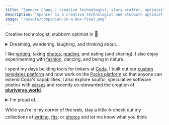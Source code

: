 ```yaml
---
title: "Spencer Chang | creative technologist, story crafter, optimist"
description: "Spencer is a creative technologist and stubborn optimist in San Francisco. He creates playful and intimate software and crafts stories through words and lenses."
image: "/assets/companion-in-a-box-final.png"
---
```


Creative technologist, stubborn optimist in <span style="font-size: 125%;">🌉</span>

<p>
    <details>
        <summary>Dreaming, wandering, laughing, and thinking about...</summary>
        <div>
            <ul class="noPadding">
            <li>
                <b>creative agency</b> <br/> how we can give users more <a href="/posts/take-back-the-future-response">agency</a> in the software they use or are used by every day and what does a healthy relationship with <a href="/posts/technology-paradox">technology look like</a>?
            </li>
            <li>
                <b><a href="https://mmm.page/helena.soft_tech">soft tech</a></b> <br/> how do we create software that encourages tinkering and authentic expression, where making crazy connections is necessary rather than a nuisance?
            </li>
            <li>
                <b>people over systems</b> <br/> what sort of systems do we need to create a society that cares about enabling every person to live with the <a href="/experiments/100posts/privilege-of-dreams">privilege to pursue their dreams</a> and create something that they can truly own?
            </li>
            <li>
                <b>authentic <a href="/experiments/100posts/unstoppable-expression">expression</a></b> <br/> how do we create environments that provide a <a href="/experiments/100posts/low-pressure-contexts">low-pressure context</a> for people to fail and learn and scale that <a href="/experiments/100posts/trust">trust</a> beyond small local communities?
            </li>
            <li>
                <b>living fully</b> <br/> how do we live more fully and <a href="/experiments/100posts/intensity">intensely</a> and learn to trust ourselves to <a href="/experiments/100posts/opportunity">express ourselves</a> without caveats?
            </li>
            </ul>
        </div>
    </details>
</p>


I like <a href="#summaryList">writing</a>, taking <a href="/photos">photos</a>, <a href="https://www.goodreads.com/user/show/93224420-spencer-chang">reading</a>, and eating (and sharing). I also enjoy experimenting with <a href="/fits">fashion</a>, dancing, and being in nature.


I spent my days building tools for tinkers at <a id="coda" href="https://coda.io">Coda</a>. I built out our <a href="/posts/rituals-remixing">custom templates platform</a> and now work on the <a href="https://coda.io/packsbeta">Packs platform</a> so that anyone can extend Coda's capabilities. I also explore soulful, speculative software poetics with <a href="https://verses.xyz" id="verses">verses</a> and recently co-stewarded the creation of <b  id="pluriverse"><a href="https://pluriverse.world">pluriverse.world</a></b>.

<p>
    <details>
    <summary>I'm proud of...</summary>
    <div>
        <ul class="noPadding">
        <li>My <a href="/fits">Fits Stream</a>, an auto-stream of my daily outfits.</li>
        <li><a href="https://pluriverse.world">Towards a Digital Pluriverse</a>: An interactive, participatory essay proposing the "pluriverse" as a new banner for the community to rally around for how we look at imagining a "new web." It is co-created with visitors and readers of the site.</li>
        <li><a href="/experiments/100posts">100 mini-essays</a>: A collection of 100 posts I've written in 2021, comprising personal essays, poems, short stories, and more.</li>
        <li><a href="/posts/everyday-magic">Everyday Magic</a> essay for <a href="https://reboothq.substack.com/">reboot</a></li> on the magic of the technology and why we need to and how we make it accessible to everyone.
        </ul>
    </div>
    </details>
</p>

While you're in my corner of the web, stay a little ☕️ check out my collections of <a href="/posts">writing</a>, <a href="/fits">fits</a>, or <a href="/photos">photos</a> and let me know what you think
